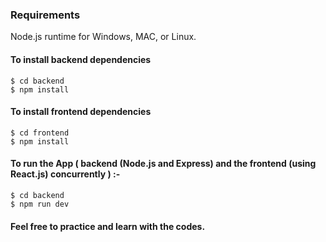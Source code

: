 ### Requirements

Node.js runtime for Windows, MAC, or Linux.

#### To install backend dependencies
```
$ cd backend
$ npm install
```

#### To install frontend dependencies
```
$ cd frontend
$ npm install
```

#### To run the App ( backend (Node.js and Express) and the frontend (using React.js) concurrently ) :- 
```
$ cd backend
$ npm run dev
```

#### Feel free to practice and learn with the codes.


